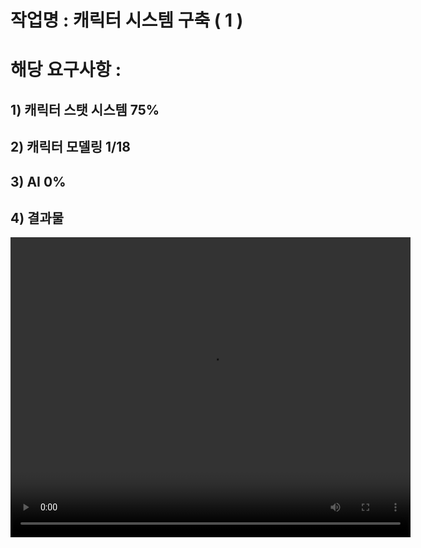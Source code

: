 # 작업명 : 캐릭터 시스템 구축 ( 1 )

# 해당 요구사항 :

## 1) 캐릭터 스탯 시스템 75%
## 2) 캐릭터 모델링 1/18
## 3) AI 0%
## 4) 결과물


<video controls width="640" height="480">
    <source src="files/w01.mp4" type="video/mp4">
    Sorry, your browser doesn't support embedded videos.
</video>

